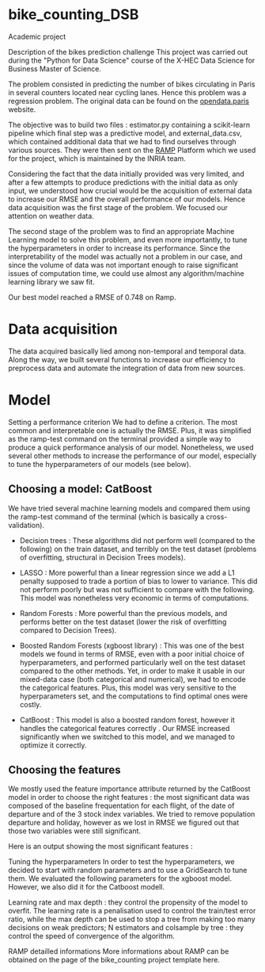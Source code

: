 # bike_counting_DSB
Academic project

Description of the bikes prediction challenge
This project was carried out during the "Python for Data Science" course of the X-HEC Data Science for Business Master of Science. 

The problem consisted in predicting the number of bikes circulating in Paris in several counters located near cycling lanes. Hence this problem was a regression problem. The original data can be found on the [opendata.paris](https://opendata.paris.fr/explore/dataset/comptage-velo-donnees-compteurs/information/?disjunctive.id_compteur&disjunctive.nom_compteur&disjunctive.id&disjunctive.name) website.

The objective was to build two files : estimator.py containing a scikit-learn pipeline which final step was a predictive model, and external_data.csv, which contained additional data that we had to find ourselves through various sources. They were then sent on the [RAMP](https://ramp.studio/) Platform which we used for the project, which is maintained by the INRIA team.

Considering the fact that the data initially provided was very limited, and after a few attempts to produce predictions with the initial data as only input, we understood how crucial would be the acquisition of external data to increase our RMSE and the overall performance of our models. Hence data acquisition was the first stage of the problem. We focused our attention on weather data.

The second stage of the problem was to find an appropriate Machine Learning model to solve this problem, and even more importantly, to tune the hyperparameters in order to increase its performance. Since the interpretability of the model was actually not a problem in our case, and since the volume of data was not important enough to raise significant issues of computation time, we could use almost any algorithm/machine learning library we saw fit.

Our best model  reached a RMSE of 0.748 on Ramp.

# Data acquisition
The data acquired basically lied among non-temporal and temporal data. Along the way, we built several functions to increase our efficiency to preprocess data and automate the integration of data from new sources.

# Model
Setting a performance criterion
We had to define a criterion. The most common and interpretable one is actually the RMSE. Plus, it was simplified as the ramp-test command on the terminal provided a simple way to produce a quick performance analysis of our model. Nonetheless, we used several other methods to increase the performance of our model, especially to tune the hyperparameters of our models (see below).

## Choosing a model: CatBoost
We have tried several machine learning models and compared them using the ramp-test command of the terminal (which is basically a cross-validation).

- Decision trees : These algorithms did not perform well (compared to the following) on the train dataset, and terribly on the test dataset (problems of overfitting, structural in Decision Trees models).
- LASSO : More powerful than a linear regression since we add a L1 penalty supposed to trade a portion of bias to lower to variance. This did not perform poorly but was not sufficient to compare with the following. This model was nonetheless very economic in terms of computations.
- Random Forests : More powerful than the previous models, and performs better on the test dataset (lower the risk of overfitting compared to Decision Trees).
- Boosted Random Forests (xgboost library) : This was one of the best models we found in terms of RMSE, even with a poor initial choice of hyperparameters, and performed particularly well on the test dataset compared to the other methods. Yet, in order to make it usable in our mixed-data case (both categorical and numerical), we had to encode the categorical features. Plus, this model was very sensitive to the hyperparameters set, and the computations to find optimal ones were costly.

- CatBoost : This model is also a boosted random forest, however it handles the categorical features correctly . Our RMSE increased significantly when we switched to this model, and we managed to optimize it correctly.

## Choosing the features
We mostly used the feature importance attribute returned by the CatBoost model in order to choose the right features : the most significant data was composed of the baseline frequentation for each flight, of the date of departure and of the 3 stock index variables. We tried to remove population departure and holiday, however as we lost in RMSE we figured out that those two variables were still significant.

Here is an output showing the most significant features :


Tuning the hyperparameters
In order to test the hyperparameters, we decided to start with random parameters and to use a GridSearch to tune them. We evaluated the following parameters for the xgboost model. However, we also did it  for the Catboost modell. 

Learning rate and max depth : they control the propensity of the model to overfit. The learning rate is a penalisation used to control the train/test error ratio, while the max depth can be used to stop a tree from making too many decisions on weak predictors;
N estimators and colsample by tree : they control the speed of convergence of the algorithm.


RAMP detailled informations
More informations about RAMP can be obtained on the page of the bike_counting project template here.
